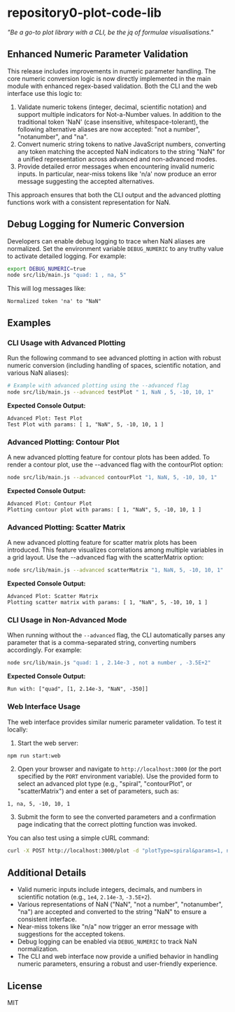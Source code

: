 # repository0-plot-code-lib

_"Be a go-to plot library with a CLI, be the jq of formulae visualisations."_

## Enhanced Numeric Parameter Validation

This release includes improvements in numeric parameter handling. The core numeric conversion logic is now directly implemented in the main module with enhanced regex-based validation. Both the CLI and the web interface use this logic to:

1. Validate numeric tokens (integer, decimal, scientific notation) and support multiple indicators for Not-a-Number values. In addition to the traditional token 'NaN' (case insensitive, whitespace-tolerant), the following alternative aliases are now accepted: "not a number", "notanumber", and "na".
2. Convert numeric string tokens to native JavaScript numbers, converting any token matching the accepted NaN indicators to the string "NaN" for a unified representation across advanced and non-advanced modes.
3. Provide detailed error messages when encountering invalid numeric inputs. In particular, near-miss tokens like 'n/a' now produce an error message suggesting the accepted alternatives.

This approach ensures that both the CLI output and the advanced plotting functions work with a consistent representation for NaN.

## Debug Logging for Numeric Conversion

Developers can enable debug logging to trace when NaN aliases are normalized. Set the environment variable `DEBUG_NUMERIC` to any truthy value to activate detailed logging. For example:

```bash
export DEBUG_NUMERIC=true
node src/lib/main.js "quad: 1 , na, 5"
```

This will log messages like:

```
Normalized token 'na' to "NaN"
```

## Examples

### CLI Usage with Advanced Plotting

Run the following command to see advanced plotting in action with robust numeric conversion (including handling of spaces, scientific notation, and various NaN aliases):

```bash
# Example with advanced plotting using the --advanced flag
node src/lib/main.js --advanced testPlot " 1, NaN , 5, -10, 10, 1"
```

**Expected Console Output:**
```
Advanced Plot: Test Plot
Test Plot with params: [ 1, "NaN", 5, -10, 10, 1 ]
```

### Advanced Plotting: Contour Plot

A new advanced plotting feature for contour plots has been added. To render a contour plot, use the --advanced flag with the contourPlot option:

```bash
node src/lib/main.js --advanced contourPlot "1, NaN, 5, -10, 10, 1"
```

**Expected Console Output:**
```
Advanced Plot: Contour Plot
Plotting contour plot with params: [ 1, "NaN", 5, -10, 10, 1 ]
```

### Advanced Plotting: Scatter Matrix

A new advanced plotting feature for scatter matrix plots has been introduced. This feature visualizes correlations among multiple variables in a grid layout. Use the --advanced flag with the scatterMatrix option:

```bash
node src/lib/main.js --advanced scatterMatrix "1, NaN, 5, -10, 10, 1"
```

**Expected Console Output:**
```
Advanced Plot: Scatter Matrix
Plotting scatter matrix with params: [ 1, "NaN", 5, -10, 10, 1 ]
```

### CLI Usage in Non-Advanced Mode

When running without the `--advanced` flag, the CLI automatically parses any parameter that is a comma-separated string, converting numbers accordingly. For example:

```bash
node src/lib/main.js "quad: 1 , 2.14e-3 , not a number , -3.5E+2"
```

**Expected Console Output:**
```
Run with: ["quad", [1, 2.14e-3, "NaN", -350]]
```

### Web Interface Usage

The web interface provides similar numeric parameter validation. To test it locally:

1. Start the web server:

```bash
npm run start:web
```

2. Open your browser and navigate to `http://localhost:3000` (or the port specified by the `PORT` environment variable). Use the provided form to select an advanced plot type (e.g., "spiral", "contourPlot", or "scatterMatrix") and enter a set of parameters, such as:

```
1, na, 5, -10, 10, 1
```

3. Submit the form to see the converted parameters and a confirmation page indicating that the correct plotting function was invoked.

You can also test using a simple cURL command:

```bash
curl -X POST http://localhost:3000/plot -d "plotType=spiral&params=1, not anumber ,5, -10, 10, 1"
```

## Additional Details

- Valid numeric inputs include integers, decimals, and numbers in scientific notation (e.g., `1e4`, `2.14e-3`, `-3.5E+2`).
- Various representations of NaN ("NaN", "not a number", "notanumber", "na") are accepted and converted to the string "NaN" to ensure a consistent interface.
- Near-miss tokens like "n/a" now trigger an error message with suggestions for the accepted tokens.
- Debug logging can be enabled via `DEBUG_NUMERIC` to track NaN normalization.
- The CLI and web interface now provide a unified behavior in handling numeric parameters, ensuring a robust and user-friendly experience.

## License

MIT